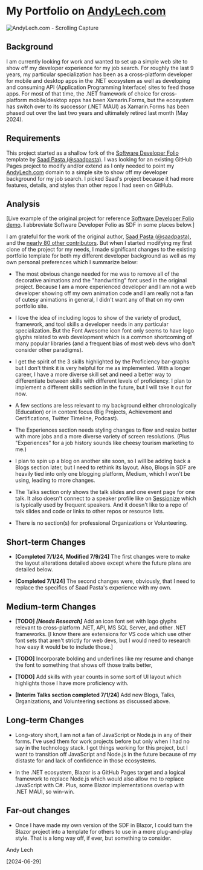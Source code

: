 # My Portfolio on [AndyLech.com](htttps://andylech.com)

<img alt="AndyLech.com - Scrolling Capture"
  src="./github/images/AndyLech.com - Scrolling Capture.gif">

## Background

I am currently looking for work and wanted to set up a simple web site to show off my developer experience for my job search. For roughly the last 9 years, my particular specialization has been as a cross-platform developer for mobile and desktop apps in the .NET ecosystem as well as developing and consuming API (Application Programming Interface) sites to feed those apps. For most of that time, the .NET framework of choice for cross-platform mobile/desktop apps has been Xamarin.Forms, but the ecosystem has switch over to its successor (.NET MAUI) as Xamarin.Forms has been phased out over the last two years and ultimately retired last month (May 2024).

## Requirements

This project started as a shallow fork of the [Software Developer Folio](https://github.com/saadpasta/developerFolio) template by [Saad Pasta (@saadpasta)](https://github.com/saadpasta). I was looking for an existing GitHub Pages project to modify and/or extend as I only needed to point my [AndyLech.com](https://andylech.com) domain to a simple site to show off my developer background for my job search. I picked Saad's project because it had more features, details, and styles than other repos I had seen on GitHub.

## Analysis

[Live example of the original project for reference [Software Developer Folio demo](https://developerfolio.js.org/). I abbreviate Software Developer Folio as SDF in some places below.]

I am grateful for the work of the original author, [Saad Pasta (@saadpasta)](https://github.com/saadpasta), and the [nearly 80 other contributors](https://github.com/saadpasta/developerFolio/graphs/contributors). But when I started modifying my first clone of the project for my needs, I made significant changes to the existing portfolio template for both my different developer background as well as my own personal preferences which I summarize below:

- The most obvious change needed for me was to remove all of the decorative animations and the "handwriting" font used in the original project. Because I am a more experienced developer and I am not a web developer showing off my own animation code and I am really not a fan of cutesy animations in general, I didn't want any of that on my own portfolio site.

- I love the idea of including logos to show of the variety of product, framework, and tool skills a developer needs in any particular specialization. But the Font Awesome icon font only seems to have logo glyphs related to web development which is a common shortcoming of many popular libraries (and a frequent bias of most web devs who don't consider other paradigms).

- I get the spirit of the 3 skills highlighted by the Proficiency bar-graphs but I don't think it is very helpful for me as implemented. With a longer career, I have a more diverse skill set and need a better way to differentiate between skills with different levels of proficiency. I plan to implement a different skills section in the future, but I will take it out for now.

- A few sections are less relevant to my background either chronologically (Education) or in content focus (Big Projects, Achievement and Certifications, Twitter Timeline, Podcast).

- The Experiences section needs styling changes to flow and resize better with more jobs and a more diverse variety of screen resolutions. (Plus "Experiences" for a job history sounds like cheesy tourism marketing to me.)

- I plan to spin up a blog on another site soon, so I will be adding back a Blogs section later, but I need to rethink its layout. Also, Blogs in SDF are heavily tied into only one blogging platform, Medium, which I won't be using, leading to more changes.

- The Talks section only shows the talk slides and one event page for one talk. It also doesn't connect to a speaker profile like on [Sessionize](https://sessionize.com/andy-lech/) which is typically used by frequent speakers. And it doesn't like to a repo of talk slides and code or links to other repos or resource lists.

- There is no section(s) for professional Organizations or Volunteering.

## Short-term Changes

- **[Completed 7/1/24, Modified 7/9/24]** The first changes were to make the layout alterations detailed above except where the future plans are detailed below.

- **[Completed 7/1/24]** The second changes were, obviously, that I need to replace the specifics of Saad Pasta's experience with my own.

## Medium-term Changes

- **[TODO]** **_[Needs Research]_** Add an icon font set with logo glyphs relevant to cross-platform .NET, API, MS SQL Server, and other .NET frameworks. [I know there are extensions for VS code which use other font sets that aren't strictly for web devs, but I would need to research how easy it would be to include those.]

- **[TODO]** Incorporate bolding and underlines like my resume and change the font to something that shows off those traits better,

- **[TODO]** Add skills with year counts in some sort of UI layout which highlights those I have more proficiency with.

- **[Interim Talks section completed 7/1/24]** Add new Blogs, Talks, Organizations, and Volunteering sections as discussed above.

## Long-term Changes

- Long-story short, I am not a fan of JavaScript or Node.js in any of their forms. I've used them for work projects before but only when I had no say in the technology stack. I got things working for this project, but I want to transition off JavaScript and Node.js in the future because of my distaste for and lack of confidence in those ecosystems.

- In the .NET ecosystem, Blazor is a GitHub Pages target and a logical framework to replace Node.js which would also allow me to replace JavaScript with C#. Plus, some Blazor implementations overlap with .NET MAUI, so win-win.

## Far-out changes

- Once I have made my own version of the SDF in Blazor, I could turn the Blazor project into a template for others to use in a more plug-and-play style. That is a long way off, if ever, but something to consider.

Andy Lech

[2024-06-29]

